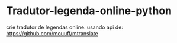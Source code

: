 # Tradutor-legenda-online-python
crie tradutor de legendas online. usando api de: https://github.com/mouuff/mtranslate
